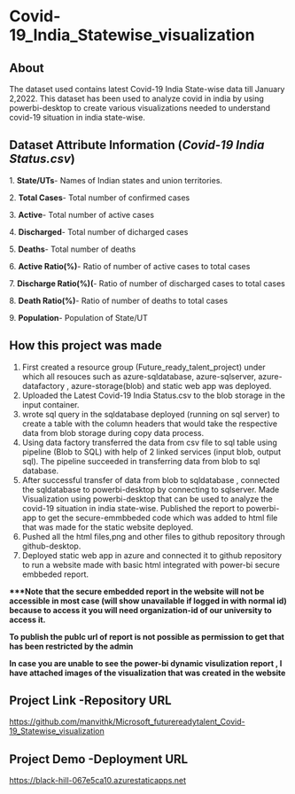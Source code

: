# Covid-19_India_Statewise_visualization

## About
The dataset used contains latest Covid-19 India State-wise data till January 2,2022. This dataset has been used to analyze covid in india by using powerbi-desktop to create various visualizations needed to understand covid-19 situation in india state-wise.

## Dataset Attribute Information (<i>Covid-19 India Status.csv</i>)
<p>1. <b>State/UTs</b>- Names of Indian states and union territories.</p>
<p>2. <b>Total Cases</b>- Total number of confirmed cases</p>
<p>3. <b>Active</b>- Total number of active cases</p>
<p>4. <b>Discharged</b>- Total number of dicharged cases</p>
<p>5. <b>Deaths</b>- Total number of deaths</p>
<p>6. <b>Active Ratio(%)</b>- Ratio of number of active cases to total cases</p>
<p>7. <b>Discharge Ratio(%)(</b>- Ratio of number of discharged cases to total cases</p>
<p>8. <b>Death Ratio(%)</b>- Ratio of number of deaths to total cases</p>
<p>9. <b>Population</b>- Population of State/UT</p>
   
## How this project was made
1. First created a resource group (Future_ready_talent_project) under which all resouces such as azure-sqldatabase, azure-sqlserver, azure-datafactory , azure-storage(blob)
   and static web app was deployed.
2. Uploaded the Latest Covid-19 India Status.csv to the blob storage in the input container.
3. wrote sql query in the sqldatabase deployed (running on sql server) to create a table with the column headers that would take the respective data from blob storage during copy    data process.
4. Using data factory transferred the data from csv file to sql table using pipeline (Blob to SQL) with help of 2 linked services (input blob, output sql). The pipeline succeeded
   in transferring data from blob to sql database.
5. After successful transfer of data from blob to sqldatabase , connected the sqldatabase to powerbi-desktop by connecting to sqlserver. Made Visualization using powerbi-desktop      that can be used to analyze the covid-19 situation in india state-wise. Published the report to powerbi-app to get the secure-emmbbeded code which was added to html file that      was made for the static website deployed.
6. Pushed all the html files,png and other files to github repository through github-desktop.
7. Deployed static web app in azure and connected it to github repository to run a website made with basic html integrated with power-bi secure embbeded report.
     
<b>***Note that the secure embedded report in the website will not be accessible in most case (will show unavailable if logged in with normal id) because to access it you will   need organization-id of our university to access it. <p>To publish the publc url of report is not possible as permission to get that has been restricted by the admin</p></b>
<p><b> In case you are unable to see the power-bi dynamic visulization report , I have attached images of the visualization that was created in the website</b></p>

## Project Link -Repository URL
https://github.com/manvithk/Microsoft_futurereadytalent_Covid-19_Statewise_visualization
## Project Demo -Deployment URL
https://black-hill-067e5ca10.azurestaticapps.net

